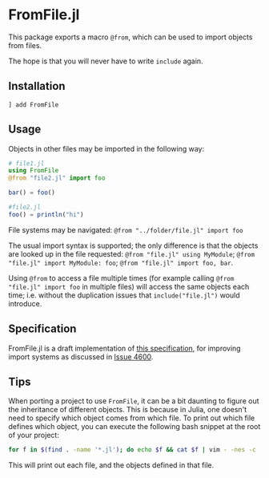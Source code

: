 # FromFile.jl

This package exports a macro `@from`, which can be used to import objects from files.

The hope is that you will never have to write `include` again.

## Installation
```
] add FromFile
```

## Usage

Objects in other files may be imported in the following way:

```julia
# file1.jl
using FromFile
@from "file2.jl" import foo

bar() = foo()

#file2.jl
foo() = println("hi")
```

File systems may be navigated: `@from "../folder/file.jl" import foo`

The usual import syntax is supported; the only difference is that the objects are looked up in the file requested: `@from "file.jl" using MyModule`; `@from "file.jl" import MyModule: foo`; `@from "file.jl" import foo, bar`.

Using `@from` to access a file multiple times (for example calling `@from "file.jl" import foo` in multiple files) will access the same objects each time; i.e. without the duplication issues that `include("file.jl")` would introduce.

## Specification

FromFile.jl is a draft implementation of [this specification](./SPECIFICATION.md), for improving import systems as discussed in [Issue 4600](https://github.com/JuliaLang/julia/issues/4600).

## Tips

When porting a project to use `FromFile`, it can be a bit daunting to figure out the inheritance of different objects. This is because in Julia, one doesn't need to specify which object comes from which file. To print out which file defines which object, you can execute the following bash snippet at the root of your project:
```bash
for f in $(find . -name '*.jl'); do echo $f && cat $f | vim - -nes -c '%s/#.*//ge' -c '%s/"""\_.\{-}"""//ge' -c '%v/^\S\+/d_' -c '%g/^\(end\|@from\|using\|export\|import\|include\|begin\|let\)\>/d_' -c '%g/.*/exe "norm >>"' -c ':%p' -c ':q!' | tail -n +2; done | less
```
This will print out each file, and the objects defined in that file.
